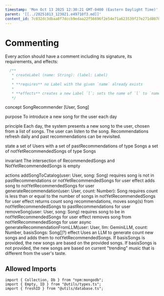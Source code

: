 ```yaml
---
timestamp: 'Mon Oct 13 2025 12:30:21 GMT-0400 (Eastern Daylight Time)'
parent: '[[../20251013_123021.e49710f3.md]]'
content_id: 7c032dc3dbaa8f7dccb9edaa22f56696f2e54e71a623539f27e271d8078e8ae8
---
```


# Commenting

Every action should have a comment including its signature, its requirements, and effects:

```typescript
  /**
   * createLabel (name: String): (label: Label)
   *
   * **requires** no Label with the given `name` already exists
   *
   * **effects** creates a new Label `l`; sets the name of `l` to `name`; returns `l` as `label`
   */
```

concept SongRecommender \[User, Song]

purpose
To introduce a new song for the user each day

principle
Each day, the system presents a new song to the user, chosen from a list of songs.
The user can listen to the song.
Recommendations refresh daily and past recommendations can be revisited.

state
a set of Users with
a set of pastRecommendations of type Songs
a set of notYetRecommendedSongs of type Songs

invariant
The intersection of RecommendedSongs and NotYetRecommendedSongs is empty

actions
addSongToCatalog(user: User, song: Song)
requires song is not in pastRecommendations or notYetRecommendedSongs for user
effect adds song to notYetRecommendedSongs for user
generateRecommendation(user: User, count: Number): Song
requires count is less than or equal to the number of songs in notYetRecommendedSongs for user
effect returns count song recommendations, moves song(s) from notYetRecommendedSongs to pastRecommendations for user
removeSong(user: User, song: Song)
requires song to be in notYetRecommendedSongs for user
effect removes song from notYetRecommendedSongs for user
async generateRecommendationFromLLM(user: User, llm: GeminiLLM, count: Number, basisSongs: Song\[]?)
effect Uses an LLM to generate count new songs and adds them to notYetRecommendedSongs. If basisSongs is provided, the new songs are based on the provided songs. If basisSongs is not provided, the new songs are based on current "trending" music that is different from the user's taste.

## Allowed Imports

```
import { Collection, Db } from "npm:mongodb";
import { Empty, ID } from "@utils/types.ts";
import { freshID } from "@utils/database.ts";
```
